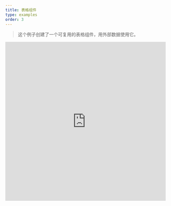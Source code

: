 ```yaml
---
title: 表格组件
type: examples
order: 3
---
```


> 这个例子创建了一个可复用的表格组件，用外部数据使用它。

<iframe width="100%" height="500" src="http://jsfiddle.net/yyx990803/m7sgaron/embedded/result,html,js,css" allowfullscreen="allowfullscreen" frameborder="0"></iframe>
